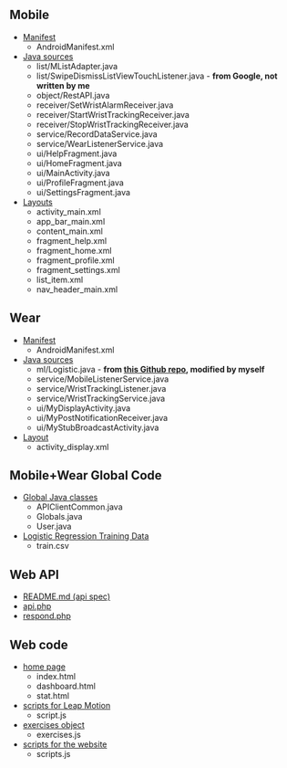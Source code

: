 ## Mobile
- [Manifest](https://github.com/uml-ubicomp-2016-spring/wrkr/blob/master/app/Wrkr/mobile/src/main/AndroidManifest.xml)
  - AndroidManifest.xml
- [Java sources](https://github.com/uml-ubicomp-2016-spring/wrkr/tree/master/app/Wrkr/mobile/src/main/java/edu/uml/cs/mstowell/wrkr)
  - list/MListAdapter.java
  - list/SwipeDismissListViewTouchListener.java - **from Google, not written by me**
  - object/RestAPI.java
  - receiver/SetWristAlarmReceiver.java
  - receiver/StartWristTrackingReceiver.java
  - receiver/StopWristTrackingReceiver.java
  - service/RecordDataService.java
  - service/WearListenerService.java
  - ui/HelpFragment.java
  - ui/HomeFragment.java
  - ui/MainActivity.java
  - ui/ProfileFragment.java
  - ui/SettingsFragment.java
- [Layouts](https://github.com/uml-ubicomp-2016-spring/wrkr/tree/master/app/Wrkr/mobile/src/main/res/layout)
  - activity_main.xml
  - app_bar_main.xml
  - content_main.xml
  - fragment_help.xml
  - fragment_home.xml
  - fragment_profile.xml
  - fragment_settings.xml
  - list_item.xml
  - nav_header_main.xml

## Wear
- [Manifest](https://github.com/uml-ubicomp-2016-spring/wrkr/blob/master/app/Wrkr/wear/src/main/AndroidManifest.xml)
  - AndroidManifest.xml
- [Java sources](https://github.com/uml-ubicomp-2016-spring/wrkr/tree/master/app/Wrkr/wear/src/main/java/edu/uml/cs/mstowell/wrkr)
  - ml/Logistic.java - **from [this Github repo](https://github.com/tpeng/logistic-regression), modified by myself**
  - service/MobileListenerService.java
  - service/WristTrackingListener.java
  - service/WristTrackingService.java
  - ui/MyDisplayActivity.java
  - ui/MyPostNotificationReceiver.java
  - ui/MyStubBroadcastActivity.java
- [Layout](https://github.com/uml-ubicomp-2016-spring/wrkr/blob/master/app/Wrkr/wear/src/main/res/layout/activity_display.xml)
  - activity_display.xml

## Mobile+Wear Global Code
- [Global Java classes](https://github.com/uml-ubicomp-2016-spring/wrkr/blob/master/app/WrkrLib/wrkrlib/src/main/java/edu/uml/cs/mstowell/wrkrlib/common/)
  - APIClientCommon.java
  - Globals.java
  - User.java
- [Logistic Regression Training Data](https://github.com/uml-ubicomp-2016-spring/wrkr/blob/master/app/WrkrLib/wrkrlib/src/main/res/raw/train.csv)
  - train.csv

## Web API
- [README.md (api spec)](https://github.com/uml-ubicomp-2016-spring/wrkr/blob/master/api/README.md)
- [api.php](https://github.com/uml-ubicomp-2016-spring/wrkr/blob/master/api/api.php)
- [respond.php](https://github.com/uml-ubicomp-2016-spring/wrkr/blob/master/api/respond.php)

## Web code
- [home page](https://github.com/uml-ubicomp-2016-spring/wrkr/blob/master/web/Website/)
  - index.html
  - dashboard.html
  - stat.html
- [scripts for Leap Motion](https://github.com/uml-ubicomp-2016-spring/wrkr/blob/master/web/Leap-Motion/js/script.js)
  - script.js
- [exercises object](https://github.com/uml-ubicomp-2016-spring/wrkr/blob/master/web/Leap-Motion/js/exercises.js)
  - exercises.js
- [scripts for the website](https://github.com/uml-ubicomp-2016-spring/wrkr/blob/master/web/Website/js/scripts.js)
  - scripts.js
